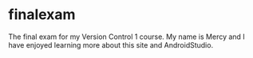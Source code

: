 # finalexam
The final exam for my Version Control 1 course.
My name is Mercy and I have enjoyed learning more about this site and AndroidStudio.
